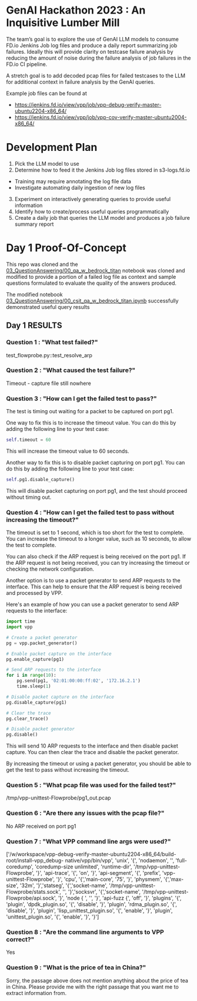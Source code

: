 # GenAI Hackathon 2023 : An Inquisitive Lumber Mill

The team’s goal is to explore the use of GenAI LLM models to consume FD.io Jenkins Job log files and produce a daily report summarizing job failures. Ideally this will provide clarity on testcase failure analysis by reducing the amount of noise during the failure analysis of job failures in the FD.io CI pipeline.

A stretch goal is to add decoded pcap files for failed testcases to the LLM for additional context in failure analysis by the GenAI queries.

Example job files can be found at
  - https://jenkins.fd.io/view/vpp/job/vpp-debug-verify-master-ubuntu2204-x86_64/
  - https://jenkins.fd.io/view/vpp/job/vpp-cov-verify-master-ubuntu2004-x86_64/

# Development Plan

1.	Pick the LLM model to use
2.	Determine how to feed it the Jenkins Job log files stored in s3-logs.fd.io
- Training may require annotating the log file data
- Investigate automating daily ingestion of new log files
3.	Experiment on interactively generating queries to provide useful information
4.	Identify how to create/process useful queries programmatically
5.	Create a daily job that queries the LLM model and produces a job failure summary report

# Day 1 Proof-Of-Concept

This repo was cloned and the [03_QuestionAnswering/00_qa_w_bedrock_titan](./03_QuestionAnswering/00_qa_w_bedrock_titan.ipynb) notebook was cloned and modified to provide a portion of a failed log file as context and sample questions formulated to evaluate the quality of the answers produced.

The modified notebook [03_QuestionAnswering/00_csit_qa_w_bedrock_titan.ipynb](./03_QuestionAnswering/00_csit_qa_w_bedrock_titan.ipynb) successfully demonstrated useful query results

## Day 1 RESULTS
### Question 1 : "What test failed?"
test_flowprobe.py::test_resolve_arp

### Question 2 : "What caused the test failure?"
Timeout - capture file still nowhere

### Question 3 : "How can I get the failed test to pass?"
The test is timing out waiting for a packet to be captured on port pg1.

One way to fix this is to increase the timeout value. You can do this by adding the following line
to your test case:

``` Python
self.timeout = 60
```

This will increase the timeout value to 60 seconds.

Another way to fix this is to disable packet capturing on port pg1. You can do this by adding the
following line to your test case:

``` Python
self.pg1.disable_capture()
```

This will disable packet capturing on port pg1, and the test should proceed without timing out.

### Question 4 : "How can I get the failed test to pass without increasing the timeout?"
The timeout is set to 1 second, which is too short for the test to complete. You can increase the
timeout to a longer value, such as 10 seconds, to allow the test to complete.

You can also check if the ARP request is being received on the port pg1. If the ARP request is not
being received, you can try increasing the timeout or checking the network configuration.

Another option is to use a packet generator to send ARP requests to the interface. This can help to
ensure that the ARP request is being received and processed by VPP.

Here's an example of how you can use a packet generator to send ARP requests to the interface:

``` Python
import time
import vpp

# Create a packet generator
pg = vpp.packet_generator()

# Enable packet capture on the interface
pg.enable_capture(pg1)

# Send ARP requests to the interface
for i in range(10):
    pg.send(pg1, '02:01:00:00:ff:02', '172.16.2.1')
    time.sleep(1)

# Disable packet capture on the interface
pg.disable_capture(pg1)

# Clear the trace
pg.clear_trace()

# Disable packet generator
pg.disable()

```

This will send 10 ARP requests to the interface and then disable packet capture. You can then clear
the trace and disable the packet generator.

By increasing the timeout or using a packet generator, you should be able to get the test to pass
without increasing the timeout.

### Question 5 : "What pcap file was used for the failed test?"
/tmp/vpp-unittest-Flowprobe/pg1_out.pcap

### Question 6 : "Are there any issues with the pcap file?"
No ARP received on port pg1

### Question 7 : "What VPP command line args were used?"
['/w/workspace/vpp-debug-verify-master-ubuntu2204-x86_64/build-root/install-vpp_debug-
native/vpp/bin/vpp', 'unix', '{', 'nodaemon', '', 'full-coredump', 'coredump-size unlimited',
'runtime-dir', '/tmp/vpp-unittest-Flowprobe', '}', 'api-trace', '{', 'on', '}', 'api-segment', '{',
'prefix', 'vpp-unittest-Flowprobe', '}', 'cpu', '{','main-core', '75', '}', 'physmem', '{','max-
size', '32m', '}','statseg', '{','socket-name', '/tmp/vpp-unittest-Flowprobe/stats.sock', '',
'}','socksvr', '{','socket-name', '/tmp/vpp-unittest-Flowprobe/api.sock', '}', 'node { ', '', '}',
'api-fuzz {', 'off', '}', 'plugins', '{', 'plugin', 'dpdk_plugin.so', '{', 'disable', '}', 'plugin',
'rdma_plugin.so', '{', 'disable', '}', 'plugin', 'lisp_unittest_plugin.so', '{', 'enable', '}',
'plugin', 'unittest_plugin.so', '{', 'enable', '}', '}']

### Question 8 : "Are the command line arguments to VPP correct?"
Yes

### Question 9 : "What is the price of tea in China?"
Sorry, the passage above does not mention anything about the price of tea in China. Please provide
me with the right passage that you want me to extract information from.
   